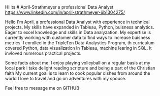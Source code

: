 Hi its # April-Strathmeyer a professional Data Analyst
https://www.linkedin.com/in/april-strathmeyer-6b1304275/

Hello I'm April, a professional Data Analyst with experience in technical projects. My skills have expanded in Tableau, Python, buisness analytics. Eager to excel knowledge and skills in Data analyzation. My expertise is currently working with customer data to find ways to increase buisness metrics. I enrolled in the TripleTen Data Analystics Program, th curriculum covered Python, data vizualization in Tableau, machine learing in SQL. It invloved numerous practical projects.

Some facts about me:
I enjoy playing volleyball on a regular basis at my local park
I take delight reading scripture and being a part of the Christian faith
My current goal is to learn to cook popular dishes from around the world
I love to travel and go on adventures with my spouse.

Feel free to message me on GITHUB 
